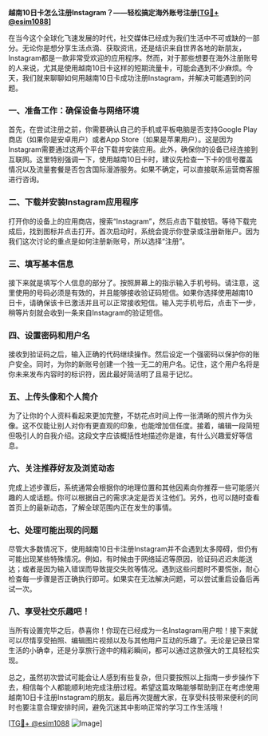 **越南10日卡怎么注册Instagram？——轻松搞定海外账号注册[[TG💪+ @esim1088](https://t.me/s/esim1088)]**

在当今这个全球化飞速发展的时代，社交媒体已经成为我们生活中不可或缺的一部分。无论你是想分享生活点滴、获取资讯，还是结识来自世界各地的新朋友，Instagram都是一款非常受欢迎的应用程序。然而，对于那些想要在海外注册账号的人来说，尤其是使用越南10日卡这样的短期流量卡，可能会遇到不少麻烦。今天，我们就来聊聊如何用越南10日卡成功注册Instagram，并解决可能遇到的问题。

### 一、准备工作：确保设备与网络环境

首先，在尝试注册之前，你需要确认自己的手机或平板电脑是否支持Google Play商店（如果你是安卓用户）或者App Store（如果是苹果用户）。这是因为Instagram需要通过这两个平台下载并安装应用。此外，确保你的设备已经连接到互联网。这里特别强调一下，使用越南10日卡时，建议先检查一下卡的信号覆盖情况以及流量套餐是否包含国际漫游服务。如果不确定，可以直接联系运营商客服进行咨询。

### 二、下载并安装Instagram应用程序

打开你的设备上的应用商店，搜索“Instagram”，然后点击下载按钮。等待下载完成后，找到图标并点击打开。首次启动时，系统会提示你登录或注册新账户。因为我们这次讨论的重点是如何注册新账号，所以选择“注册”。

### 三、填写基本信息

接下来就是填写个人信息的部分了。按照屏幕上的指示输入手机号码。请注意，这里使用的号码必须是有效的，并且能够接收验证码短信。如果你选择使用越南10日卡，请确保该卡已激活并且可以正常接收短信。输入完手机号后，点击下一步，稍等片刻就会收到一条来自Instagram的验证短信。

### 四、设置密码和用户名

接收到验证码之后，输入正确的代码继续操作。然后设定一个强密码以保护你的账户安全。同时，为你的新账号创建一个独一无二的用户名。记住，这个用户名将是你未来发布内容时的标识符，因此最好简洁明了且易于记忆。

### 五、上传头像和个人简介

为了让你的个人资料看起来更加完整，不妨花点时间上传一张清晰的照片作为头像。这不仅能让别人对你有更直观的印象，也能增加信任度。接着，编辑一段简短但吸引人的自我介绍。这段文字应该概括性地描述你是谁，有什么兴趣爱好等信息。

### 六、关注推荐好友及浏览动态

完成上述步骤后，系统通常会根据你的地理位置和其他因素向你推荐一些可能感兴趣的人或话题。你可以根据自己的需求决定是否关注他们。另外，也可以随时查看首页上的最新动态，了解全球范围内正在发生的事情。

### 七、处理可能出现的问题

尽管大多数情况下，使用越南10日卡注册Instagram并不会遇到太多障碍，但仍有可能出现某些特殊情况。例如，有时候由于网络延迟等原因，验证码迟迟未能送达；或者是因为输入错误而导致提交失败等情况。遇到这些问题时不要慌张，耐心检查每一步骤是否正确执行即可。如果实在无法解决问题，可以尝试重启设备后再试一次。

### 八、享受社交乐趣吧！

当所有设置完毕之后，恭喜你！你现在已经成为一名Instagram用户啦！接下来就可以尽情享受拍照、编辑图片视频以及与其他用户互动的乐趣了。无论是记录日常生活的小确幸，还是分享旅行途中的精彩瞬间，都可以通过这款强大的工具轻松实现。

总之，虽然初次尝试可能会让人感到有些复杂，但只要按照以上指南一步步操作下去，相信每个人都能顺利地完成注册过程。希望这篇攻略能够帮助到正在考虑使用越南10日卡注册Instagram的朋友。最后再次提醒大家，在享受科技带来便利的同时也要注意合理安排时间，避免沉迷其中影响正常的学习工作生活哦！

[[TG💪+ @esim1088](https://t.me/s/esim1088) ![Image](https://i.postimg.cc/4NQfJmqS/Snipaste-2025-05-13-00-14-12.png)]